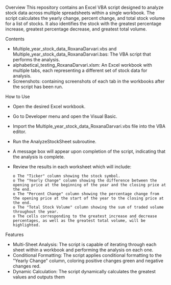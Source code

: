 Overview
This repository contains an Excel VBA script designed to analyze stock data across multiple spreadsheets within a single workbook. 
The script calculates the yearly change, percent change, and total stock volume for a list of stocks. 
It also identifies the stock with the greatest percentage increase, greatest percentage decrease, and greatest total volume.

Contents
- Multiple_year_stock_data_RoxanaDarvari.vbs and Multiple_year_stock_data_RoxanaDarvari.bas: The VBA script that performs the analysis.
- alphabetical_testing_RoxanaDarvari.xlsm: An Excel workbook with multiple tabs, each representing a different set of stock data for analysis.
- Screenshots: containing screenshots of each tab in the workbooks after the script has been run.

How to Use
- Open the desired Excel workbook.
- Go to Developer menu and open the Visual Basic.
- Import the Multiple_year_stock_data_RoxanaDarvari.vbs file into the VBA editor.
- Run the AnalyzeStockSheet subroutine.
- A message box will appear upon completion of the script, indicating that the analysis is complete.
- Review the results in each worksheet which will include:
  
      o	The "Ticker" column showing the stock symbol.
      o	The "Yearly Change" column showing the difference between the opening price at the beginning of the year and the closing price at the end.
      o	The "Percent Change" column showing the percentage change from the opening price at the start of the year to the closing price at the end.
      o	The "Total Stock Volume" column showing the sum of traded volume throughout the year.
      o	The cells corresponding to the greatest increase and decrease percentages, as well as the greatest total volume, will be highlighted.

Features
- Multi-Sheet Analysis: The script is capable of iterating through each sheet within a workbook and performing the analysis on each one.
- Conditional Formatting: The script applies conditional formatting to the "Yearly Change" column, coloring positive changes green and negative changes red.
- Dynamic Calculation: The script dynamically calculates the greatest values and outputs them
